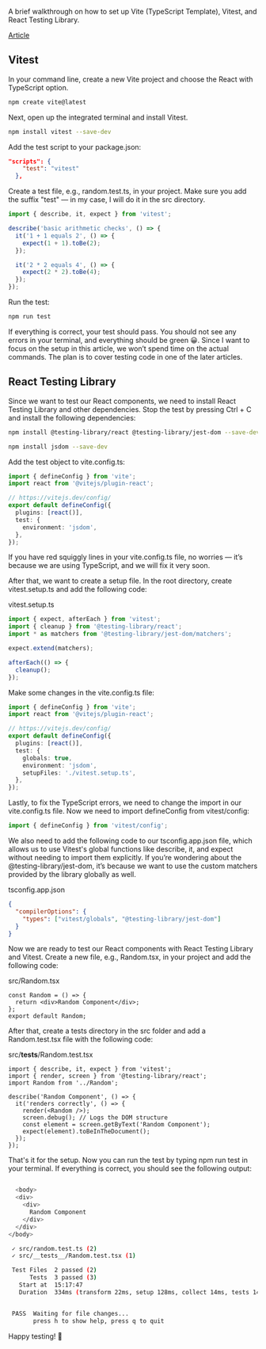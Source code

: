 A brief walkthrough on how to set up Vite (TypeScript Template), Vitest, and React Testing Library.

[Article](https://johnsmilga.com/articles/2024/10/15)

## Vitest

In your command line, create a new Vite project and choose the React with TypeScript option.

```bash
npm create vite@latest
```

Next, open up the integrated terminal and install Vitest.

```bash
npm install vitest --save-dev
```

Add the test script to your package.json:

```json
"scripts": {
    "test": "vitest"
  },
```

Create a test file, e.g., random.test.ts, in your project. Make sure you add the suffix "test" — in my case, I will do it in the src directory.

```ts
import { describe, it, expect } from 'vitest';

describe('basic arithmetic checks', () => {
  it('1 + 1 equals 2', () => {
    expect(1 + 1).toBe(2);
  });

  it('2 * 2 equals 4', () => {
    expect(2 * 2).toBe(4);
  });
});
```

Run the test:

```bash
npm run test
```

If everything is correct, your test should pass. You should not see any errors in your terminal, and everything should be green 😀. Since I want to focus on the setup in this article, we won’t spend time on the actual commands. The plan is to cover testing code in one of the later articles.

## React Testing Library

Since we want to test our React components, we need to install React Testing Library and other dependencies. Stop the test by pressing Ctrl + C and install the following dependencies:

```bash
npm install @testing-library/react @testing-library/jest-dom --save-dev
```

```bash
npm install jsdom --save-dev
```

Add the test object to vite.config.ts:

```ts
import { defineConfig } from 'vite';
import react from '@vitejs/plugin-react';

// https://vitejs.dev/config/
export default defineConfig({
  plugins: [react()],
  test: {
    environment: 'jsdom',
  },
});
```

If you have red squiggly lines in your vite.config.ts file, no worries — it’s because we are using TypeScript, and we will fix it very soon.

After that, we want to create a setup file. In the root directory, create vitest.setup.ts and add the following code:

vitest.setup.ts

```ts
import { expect, afterEach } from 'vitest';
import { cleanup } from '@testing-library/react';
import * as matchers from '@testing-library/jest-dom/matchers';

expect.extend(matchers);

afterEach(() => {
  cleanup();
});
```

Make some changes in the vite.config.ts file:

```ts
import { defineConfig } from 'vite';
import react from '@vitejs/plugin-react';

// https://vitejs.dev/config/
export default defineConfig({
  plugins: [react()],
  test: {
    globals: true,
    environment: 'jsdom',
    setupFiles: './vitest.setup.ts',
  },
});
```

Lastly, to fix the TypeScript errors, we need to change the import in our vite.config.ts file. Now we need to import defineConfig from vitest/config:

```ts
import { defineConfig } from 'vitest/config';
```

We also need to add the following code to our tsconfig.app.json file, which allows us to use Vitest's global functions like describe, it, and expect without needing to import them explicitly. If you’re wondering about the @testing-library/jest-dom, it’s because we want to use the custom matchers provided by the library globally as well.

tsconfig.app.json

```json
{
  "compilerOptions": {
    "types": ["vitest/globals", "@testing-library/jest-dom"]
  }
}
```

Now we are ready to test our React components with React Testing Library and Vitest. Create a new file, e.g., Random.tsx, in your project and add the following code:

src/Random.tsx

```tsx
const Random = () => {
  return <div>Random Component</div>;
};
export default Random;
```

After that, create a tests directory in the src folder and add a Random.test.tsx file with the following code:

src/**tests**/Random.test.tsx

```tsx
import { describe, it, expect } from 'vitest';
import { render, screen } from '@testing-library/react';
import Random from '../Random';

describe('Random Component', () => {
  it('renders correctly', () => {
    render(<Random />);
    screen.debug(); // Logs the DOM structure
    const element = screen.getByText('Random Component');
    expect(element).toBeInTheDocument();
  });
});
```

That's it for the setup. Now you can run the test by typing npm run test in your terminal. If everything is correct, you should see the following output:

```bash

  <body>
  <div>
    <div>
      Random Component
    </div>
  </div>
</body>

 ✓ src/random.test.ts (2)
 ✓ src/__tests__/Random.test.tsx (1)

 Test Files  2 passed (2)
      Tests  3 passed (3)
   Start at  15:17:47
   Duration  334ms (transform 22ms, setup 128ms, collect 14ms, tests 14ms, environment 281ms, prepare 53ms)


 PASS  Waiting for file changes...
       press h to show help, press q to quit
```

Happy testing! 🎉
